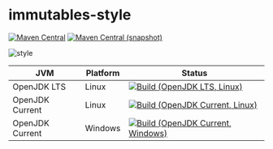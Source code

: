 immutables-style
===

[![Maven Central](https://img.shields.io/maven-central/v/com.io7m.immutables.style/com.io7m.immutables.style.svg?style=flat-square)](http://search.maven.org/#search%7Cga%7C1%7Cg%3A%22com.io7m.immutables.style%22)
[![Maven Central (snapshot)](https://img.shields.io/nexus/s/https/oss.sonatype.org/com.io7m.immutables.style/com.io7m.immutables.style.svg?style=flat-square)](https://oss.sonatype.org/content/repositories/snapshots/com/io7m/style/)

![style](./src/site/resources/style.jpg?raw=true)

| JVM             | Platform | Status |
|-----------------|----------|--------|
| OpenJDK LTS     | Linux    | [![Build (OpenJDK LTS, Linux)](https://img.shields.io/github/workflow/status/io7m/style/main-openjdk_lts-linux)](https://github.com/io7m/style/actions?query=workflow%3Amain-openjdk_lts-linux) |
| OpenJDK Current | Linux    | [![Build (OpenJDK Current, Linux)](https://img.shields.io/github/workflow/status/io7m/style/main-openjdk_current-linux)](https://github.com/io7m/style/actions?query=workflow%3Amain-openjdk_current-linux)
| OpenJDK Current | Windows  | [![Build (OpenJDK Current, Windows)](https://img.shields.io/github/workflow/status/io7m/style/main-openjdk_current-windows)](https://github.com/io7m/style/actions?query=workflow%3Amain-openjdk_current-windows)

